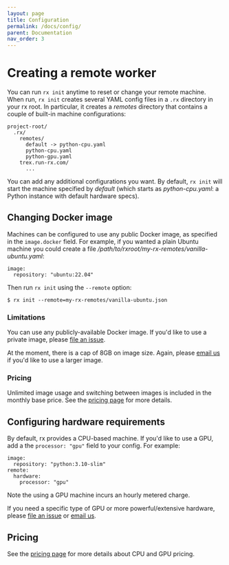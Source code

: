 ```yaml
---
layout: page
title: Configuration
permalink: /docs/config/
parent: Documentation
nav_order: 3
---
```


# Creating a remote worker

You can run `rx init` anytime to reset or change your remote machine. When run,
`rx init` creates several YAML config files in a `.rx` directory in your
rx root. In particular, it creates a _remotes_ directory that contains
a couple of built-in machine configurations:

    project-root/
      .rx/
        remotes/
          default -> python-cpu.yaml
          python-cpu.yaml
          python-gpu.yaml
        trex.run-rx.com/
          ...

You can add any additional configurations you want. By default, `rx init` will
start the machine specified by _default_ (which starts as _python-cpu.yaml_: a
Python instance with default hardware specs).

## Changing Docker image

Machines can be configured to use any public Docker image, as specified in
the `image.docker` field. For example, if you wanted a plain Ubuntu machine
you could create a file _/path/to/rxroot/my-rx-remotes/vanilla-ubuntu.yaml_:

    image:
      repository: "ubuntu:22.04"

Then run `rx init` using the `--remote` option:

    $ rx init --remote=my-rx-remotes/vanilla-ubuntu.json

### Limitations

You can use any publicly-available Docker image. If you'd like to use a
private image, please [file an issue](https://github.com/run-rx/rx/issues).

At the moment, there is a cap of 8GB on image size. Again, please
[email us](mailto:eng@run-rx.com) if you'd like to use a larger image.

### Pricing

Unlimited image usage and switching between images is included in the monthly
base price. See the [pricing page](https://www.run-rx.com/pricing) for more
details.

## Configuring hardware requirements

By default, rx provides a CPU-based machine. If you'd like to use a GPU, add
a the `processor: "gpu"` field to your config. For example:

    image:
      repository: "python:3.10-slim"
    remote:
      hardware:
        processor: "gpu"

Note the using a GPU machine incurs an hourly metered charge.

If you need a specific type of GPU or more powerful/extensive hardware, please
[file an issue](https://github.com/run-rx/rx/issues) or [email
us](mailto:eng@run-rx.com).

## Pricing

See the [pricing page](https://www.run-rx.com/pricing) for more details about
CPU and GPU pricing.
